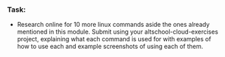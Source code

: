 ### Task: 
* Research online for 10 more linux commands aside the ones already mentioned in this module. Submit using your altschool-cloud-exercises project, explaining what each command is used for with examples of how to use each and example screenshots of using each of them.
